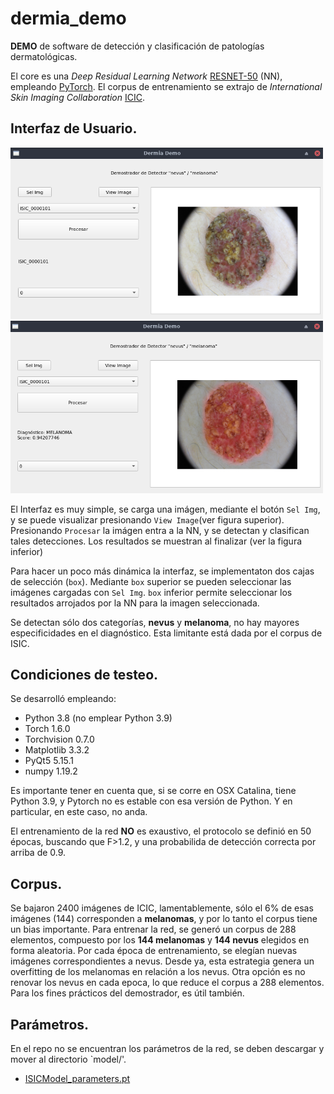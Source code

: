 # dermia_demo

**DEMO** de software de detección y clasificación de patologías dermatológicas. 

El core es una *Deep Residual Learning Network* [RESNET-50](https://arxiv.org/abs/1512.03385) (NN), empleando [PyTorch](https://pytorch.org).
El corpus de entrenamiento se extrajo de *International Skin Imaging Collaboration* [ICIC](https://www.isic-archive.com).

## Interfaz de Usuario.

<img src="samples/img01.png" alt="drawing" width="500"/> 
<img src="samples/img02.png" alt="drawing" width="500"/>

El Interfaz es muy simple, se carga una imágen, mediante el botón `Sel Img`, y se puede visualizar presionando `View Image`(ver figura superior).
Presionando `Procesar` la imágen entra a la NN, y se detectan y clasifican tales detecciones. Los resultados se muestran al finalizar (ver la figura inferior)

Para hacer un poco más dinámica la interfaz, se implementaton dos cajas de selección (`box`). Mediante `box` superior se pueden seleccionar las imágenes cargadas con `Sel Img`. `box` inferior permite seleccionar los resultados arrojados por la NN para la imagen seleccionada.

Se detectan sólo dos categorías, **nevus** y **melanoma**, no hay mayores especificidades en el diagnóstico. Esta limitante está dada por el corpus de ISIC. 



## Condiciones de testeo.
Se desarrolló empleando:

- Python 3.8 (no emplear Python 3.9)
- Torch 1.6.0
- Torchvision 0.7.0
- Matplotlib 3.3.2
- PyQt5 5.15.1
- numpy 1.19.2

Es importante tener en cuenta que, si se corre en OSX Catalina, tiene Python 3.9, y Pytorch no es estable con esa versión de Python. Y en particular, en este caso, no anda.

El entrenamiento de la red **NO** es exaustivo, el protocolo se definió en 50 épocas, buscando que F>1.2, y una probabilida de detección correcta por arriba de 0.9.

## Corpus.
Se bajaron 2400 imágenes de ICIC, lamentablemente, sólo el 6% de esas imágenes (144) corresponden a **melanomas**, y por lo tanto el corpus tiene un bias importante. Para entrenar la red, se generó un corpus de 288 elementos, compuesto por los **144 melanomas** y **144 nevus** elegidos en forma aleatoria. Por cada época de entrenamiento, se elegían nuevas imágenes correspondientes a nevus. Desde ya, esta estrategia genera un overfitting de los melanomas en relación a los nevus.
Otra opción es no renovar los nevus en cada epoca, lo que reduce el corpus a 288 elementos. Para los fines prácticos del demostrador, es útil también.

## Parámetros.
En el repo no se encuentran los parámetros de la red, se deben descargar y mover al directorio `model/'.  
- [ISICModel_parameters.pt](https://drive.google.com/file/d/1tMS0KXOhvCH4UiPTf-nt093U0OG3gmf9/view?usp=sharing)





